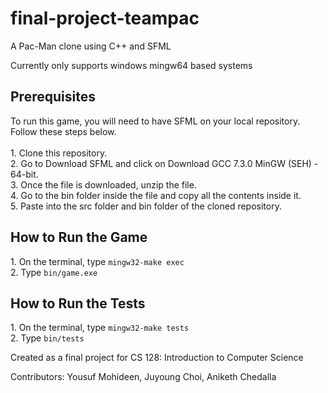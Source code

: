 # final-project-teampac
A Pac-Man clone using C++ and SFML

Currently only supports windows mingw64 based systems

<h2>Prerequisites</h2>
To run this game, you will need to have SFML on your local repository. Follow these steps below. <br> <br>
1. Clone this repository. <br>
2. Go to <a ref="https://www.sfml-dev.org/download/sfml/2.5.1/">Download SFML</a> and click on Download GCC 7.3.0 MinGW (SEH) - 64-bit. <br>
3. Once the file is downloaded, unzip the file. <br>
4. Go to the bin folder inside the file and copy all the contents inside it. <br>
5. Paste into the src folder and bin folder of the cloned repository. 

<h2>How to Run the Game</h2>
1. On the terminal, type <code>mingw32-make exec</code> <br>
2. Type <code>bin/game.exe</code>

<h2>How to Run the Tests</h2>
1. On the terminal,  type <code>mingw32-make tests</code> <br>
2. Type <code>bin/tests</code>


Created as a final project for CS 128: Introduction to Computer Science

Contributors: Yousuf Mohideen, Juyoung Choi, Aniketh Chedalla
